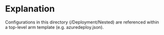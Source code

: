 # Explanation

Configurations in this directory (/Deployment/Nested) are referenced within a top-level arm template (e.g. azuredeploy.json).